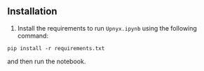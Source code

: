 
## Installation

1. Install the requirements to run ```Upnyx.ipynb``` using the following command:
```
pip install -r requirements.txt
```
and then run the notebook.




